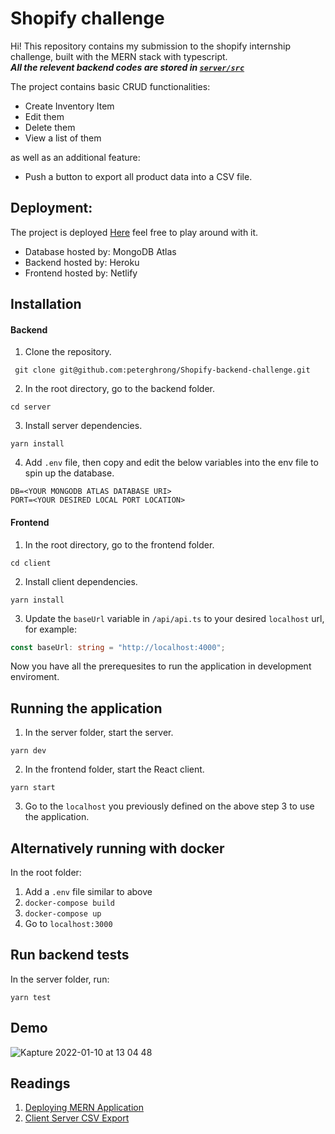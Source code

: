 # Shopify challenge

Hi! This repository contains my submission to the shopify internship challenge, built with the MERN stack with typescript.  
**_All the relevent backend codes are stored in [`server/src`](https://github.com/peterghrong/Shopify-backend-challenge/tree/main/server/src)_**

The project contains basic CRUD functionalities:

-   Create Inventory Item
-   Edit them
-   Delete them
-   View a list of them

as well as an additional feature:

-   Push a button to export all product data into a CSV file.

## Deployment:

The project is deployed [Here](https://amazing-swirles-53ba41.netlify.app/) feel free to play around with it.

-   Database hosted by: MongoDB Atlas
-   Backend hosted by: Heroku
-   Frontend hosted by: Netlify

## Installation

#### Backend

1. Clone the repository.

```
 git clone git@github.com:peterghrong/Shopify-backend-challenge.git
```

2. In the root directory, go to the backend folder.

```
cd server
```

3. Install server dependencies.

```
yarn install
```

4. Add `.env` file, then copy and edit the below variables into the env file to spin up the database.

```
DB=<YOUR MONGODB ATLAS DATABASE URI>
PORT=<YOUR DESIRED LOCAL PORT LOCATION>
```

#### Frontend

1. In the root directory, go to the frontend folder.

```
cd client
```

2. Install client dependencies.

```
yarn install
```

3. Update the `baseUrl` variable in `/api/api.ts` to your desired `localhost` url, for example:

```typescript
const baseUrl: string = "http://localhost:4000";
```

Now you have all the prerequesites to run the application in development enviroment.

## Running the application

1. In the server folder, start the server.

```
yarn dev
```

2. In the frontend folder, start the React client.

```
yarn start
```

3. Go to the `localhost` you previously defined on the above step 3 to use the application.

## Alternatively running with docker
In the root folder:
1. Add a ```.env``` file similar to above
2. ```docker-compose build```
3. ```docker-compose up```
4. Go to ```localhost:3000```

## Run backend tests

In the server folder, run:

```
yarn test
```

## Demo

![Kapture 2022-01-10 at 13 04 48](https://user-images.githubusercontent.com/66083521/148816300-115603de-9b52-4959-b06b-608d8f3ae5dc.gif)

## Readings

1. [Deploying MERN Application](https://dev.to/stlnick/how-to-deploy-a-full-stack-mern-app-with-heroku-netlify-ncb)
2. [Client Server CSV Export](https://stackoverflow.com/questions/18306013/how-to-export-csv-nodejs)
